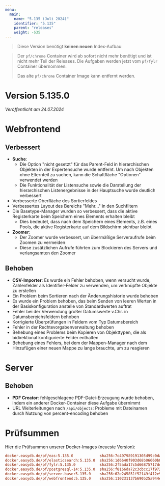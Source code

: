 ```yaml
---
menu:
  main:
    name: "5.135 (Juli 2024)"
    identifier: "5.135"
    parent: "releases"
    weight: -635
---
```


> Diese Version benötigt **keinen neuen** Index-Aufbau

> Der `pf/chrome` Container wird ab sofort nicht mehr benötigt und ist nicht mehr Teil der Releases. Die Aufgaben werden jetzt vom `pf/fylr` Container übernommen.
>
> Das alte `pf/chrome` Container Image kann entfernt werden.


# Version 5.135.0

*Veröffentlicht am 24.07.2024*


# Webfrontend

## Verbessert

* **Suche**:
  * Die Option "nicht gesetzt" für das Parent-Feld in hierarchischen Objekten in der Expertensuche wurde entfernt. Um nach Objekten ohne Elternteil zu suchen, kann die Schaltfläche "Optionen" verwendet werden
  * Die Funktionalität der Listensuche sowie die Darstellung der hierarchischen Listenergebnisse in der Hauptsuche wurde deutlich verbessert
* Verbesserte Oberfläche des Sortierfeldes
* Verbessertes Layout des Bereichs "Mehr..." in den Suchfiltern
* Die Basetype-Manager wurden so verbessert, dass die aktive Registerkarte beim Speichern eines Elements erhalten bleibt
  * Dies bedeutet, dass nach dem Speichern eines Elements, z.B. eines Pools, die aktive Registerkarte auf dem Bildschirm sichtbar bleibt
* **Zoomer**:
  * Der Zoomer wurde verbessert, um übermäßige Serveraufrufe beim Zoomen zu vermeiden
  * Diese zusätzlichen Aufrufe führten zum Blockieren des Servers und verlangsamten den Zoomer

## Behoben

* **CSV-Importer**: Es wurde ein Fehler behoben, wenn versucht wurde, Zahlenfelder als Identifier-Felder zu verwenden, um verknüpfte Objekte zu erstellen
* Ein Problem beim Sortieren nach der Änderungshistorie wurde behoben
* Es wurde ein Problem behoben, das beim Senden von leeren Werten in der Basiskonfiguration anstelle von Standardwerten auftrat
* Fehler bei der Verwendung großer Datumswerte v.Chr. in Datumsbereichsfeldern behoben
* Korrigierte Überprüfungen in Feldern vom Typ Datumsbereich
* Fehler in der Rechtevorgabenverwaltung behoben
* Behebung eines Problems beim Kopieren von Objekttypen, die als bidirektional konfigurierte Felder enthalten
* Behebung eines Fehlers, bei dem der Mappen-Manager nach dem Hinzufügen einer neuen Mappe zu lange brauchte, um zu reagieren


# Server

## Behoben

* **PDF Creator**: fehlgeschlagene PDF-Datei-Erzeugung wurde behoben, indem ein anderer Docker-Container diese Aufgabe übernimmt
* URL Weiterleitungen nach `/api/objects`: Probleme mit Dateinamen durch Nutzung von percent-encoding behoben


# Prüfsummen

Hier die Prüfsummen unserer Docker-Images (neueste Version):

```ini
docker.easydb.de/pf/eas:5.135.0            sha256:7c497989191305d99c0da3dd2ef1bcf1a491c7e21c488a2a8c7985604b99dea1
docker.easydb.de/pf/elasticsearch:5.135.0  sha256:1d6640f903d68b06660b873186330f533171e59f67725c8dc5cd127c528317d9
docker.easydb.de/pf/fylr:5.135.0           sha256:2f5ada17c5d66875717dd218b7330f94450f15df5c87c54a74eb082058165012
docker.easydb.de/pf/postgresql-14:5.135.0  sha256:f8166da72c3cbcc17f972363c670ac7da80511639d0aaf0dc7857c6cfe006566
docker.easydb.de/pf/server-base:5.135.0    sha256:62e245851f52149f412e9bdcb144cd2d599c8aca503b00c3c2628f9800ebb9e2
docker.easydb.de/pf/webfrontend:5.135.0    sha256:110231137b690b25a944e8a65d156a7a45ba9240d1425b81a4dd2324b9fcc11c
```

